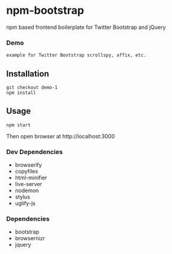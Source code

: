 
# npm-bootstrap

npm based frontend boilerplate for Twitter Bootstrap and jQuery

### Demo


	example for Twitter Bootstrap scrollspy, affix, etc.

Installation
------------

	git checkout demo-1
    npm install 

Usage
-----

	npm start

Then open browser at http://localhost:3000

### Dev Dependencies

* browserify
* copyfiles
* html-minifier
* live-server
* nodemon
* stylus
* uglify-js

### Dependencies

* bootstrap
* browsernizr
* jquery

